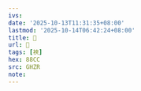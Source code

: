 ```yaml
---
ivs:
date: '2025-10-13T11:31:35+08:00'
lastmod: '2025-10-14T06:42:24+08:00'
title: 󰩽
url: 󰩽
tags: [裌]
hex: 88CC
src: GHZR
note:
---
```

